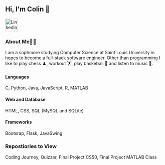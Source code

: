 ## Hi, I'm Colin 👋
<a href="https://www.linkedin.com/in/colin-seper-2bb92a235/" target="_blank" rel="noopener noreferrer">
<img src="https://play-lh.googleusercontent.com/kMofEFLjobZy_bCuaiDogzBcUT-dz3BBbOrIEjJ-hqOabjK8ieuevGe6wlTD15QzOqw" alt="Linkedln" width=40px>
</a> 
<h3> About Me👨‍💻</h3> I am a sophmore studying Computer Science at Saint Louis University in hopes to become a full-stack software engineer. Other than programming I like to play chess ♟️, workout 🏋️, play baskeball 🏀 and listen to music 🎼. 
<h4>Languages</h4>
C, Python, Java, JavaScript, R, MATLAB
<h4>Web and Database</h4>
HTML, CSS, SQL (MySQL and SQLite)
<h4>Frameworks</h4>
Bootsrap, Flask, JavaSwing
<h3> Repostiories to View </h4>
Coding Journey, Quizzer, Final Project CS50, Final Project MATLAB Class

